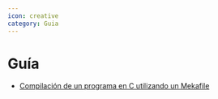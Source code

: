 ```yaml
---
icon: creative
category: Guia
---
```


# Guía

- [Compilación de un programa en C utilizando un Mekafile](makefile.md)
